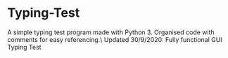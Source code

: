 # Typing-Test
A simple typing test program made with Python 3. Organised code with comments for easy referencing.\ 
Updated 30/9/2020: Fully functional GUI Typing Test
